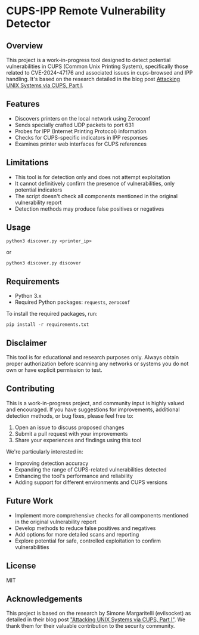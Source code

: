 # CUPS-IPP Remote Vulnerability Detector

## Overview

This project is a work-in-progress tool designed to detect potential vulnerabilities in CUPS (Common Unix Printing System), specifically those related to CVE-2024-47176 and associated issues in cups-browsed and IPP handling. It's based on the research detailed in the blog post [Attacking UNIX Systems via CUPS, Part I](https://evilsocket.net/2024/09/26/Attacking-UNIX-systems-via-CUPS-Part-I/).

## Features

- Discovers printers on the local network using Zeroconf
- Sends specially crafted UDP packets to port 631
- Probes for IPP (Internet Printing Protocol) information
- Checks for CUPS-specific indicators in IPP responses
- Examines printer web interfaces for CUPS references

## Limitations

- This tool is for detection only and does not attempt exploitation
- It cannot definitively confirm the presence of vulnerabilities, only potential indicators
- The script doesn't check all components mentioned in the original vulnerability report
- Detection methods may produce false positives or negatives

## Usage

```
python3 discover.py <printer_ip>
```
or
```
python3 discover.py discover
```

## Requirements

- Python 3.x
- Required Python packages: `requests`, `zeroconf`

To install the required packages, run:

```
pip install -r requirements.txt
```

## Disclaimer

This tool is for educational and research purposes only. Always obtain proper authorization before scanning any networks or systems you do not own or have explicit permission to test.

## Contributing

This is a work-in-progress project, and community input is highly valued and encouraged. If you have suggestions for improvements, additional detection methods, or bug fixes, please feel free to:

1. Open an issue to discuss proposed changes
2. Submit a pull request with your improvements
3. Share your experiences and findings using this tool

We're particularly interested in:
- Improving detection accuracy
- Expanding the range of CUPS-related vulnerabilities detected
- Enhancing the tool's performance and reliability
- Adding support for different environments and CUPS versions

## Future Work

- Implement more comprehensive checks for all components mentioned in the original vulnerability report
- Develop methods to reduce false positives and negatives
- Add options for more detailed scans and reporting
- Explore potential for safe, controlled exploitation to confirm vulnerabilities

## License

MIT

## Acknowledgements

This project is based on the research by Simone Margaritelli (evilsocket) as detailed in their blog post ["Attacking UNIX Systems via CUPS, Part I"](https://www.evilsocket.net/2024/09/26/Attacking-UNIX-systems-via-CUPS-Part-I/). We thank them for their valuable contribution to the security community.